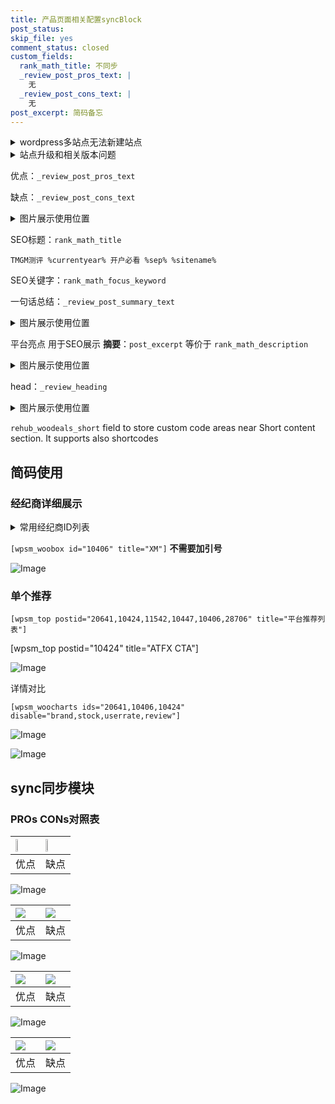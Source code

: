 ```yaml
---
title: 产品页面相关配置syncBlock
post_status: 
skip_file: yes
comment_status: closed
custom_fields:
  rank_math_title: 不同步
  _review_post_pros_text: |
    无
  _review_post_cons_text: |
    无
post_excerpt: 简码备忘
---
```

<details><summary>wordpress多站点无法新建站点</summary>

<li>和报错需要清理cookies一样的原因</li>
<li>wp-config.php里面<code>define( 'SUBDOMAIN_INSTALL', false );//子域名安装</code></li>
<li>新建子站点是用<code>define( 'SUBDOMAIN_INSTALL', true);//子域名安装</code> 完成以后，改成<code>false</code></li>
</details>

<details><summary>站点升级和相关版本问题</summary>

<p>wordpress：5.9.9
woocommerce：7.5.1
出现问题的地方：主题选项里面>><strong>Product layout >>compact style</strong></p>
<p>如何出现没有用过的字段 导致无法保存。先导出配置 然后进行修改，后面再次恢复即可。</p>
<p>出现部分字段无法显示时，需要返回默认布局后，对产品进行保存就好了。</p>
<p></p>
</details>

优点：`_review_post_pros_text`

缺点：`_review_post_cons_text`

<details><summary>图片展示使用位置</summary>

<img src="https://prod-files-secure.s3.us-west-2.amazonaws.com/39ed1227-6d7d-4570-be36-9ccd4a2c4241/f51d3d83-55d4-4bdf-9604-f37ec77ab556/Untitled.png?X-Amz-Algorithm=AWS4-HMAC-SHA256&X-Amz-Content-Sha256=UNSIGNED-PAYLOAD&X-Amz-Credential=ASIAZI2LB4664DL4J7AL%2F20251013%2Fus-west-2%2Fs3%2Faws4_request&X-Amz-Date=20251013T045515Z&X-Amz-Expires=3600&X-Amz-Security-Token=IQoJb3JpZ2luX2VjEJP%2F%2F%2F%2F%2F%2F%2F%2F%2F%2FwEaCXVzLXdlc3QtMiJHMEUCIQCZfpRXjtwscVc4zWtcnxjumkXlZ5ZrCeHMbNOzi68fXgIgKvIktyGkVnAxnS%2FMI6CwF1FFVQWjE4b4dZyA9hSRsjYq%2FwMIPBAAGgw2Mzc0MjMxODM4MDUiDH5l4L5DOjg13G%2FOASrcA9PCkK9QBxUpStlRxgJGxzPKOGAm5xjjCFdL8NrsjQuh3sGc3eRQJ%2FIGWcImYJ%2BH6G%2B7LdYwrkLI%2ByeGpS9wyvplfXUdELCjIFG0PuqlqdPGxNahTp%2FhM1OuYqhCbeBXld4RKp1kZZzgIO5XHsCDpifHQwPm6EWID5zQpKFkUghDPfxoB2Sn8G%2BV2WG%2BuWUodftucZZAK5BEalaTCCRYcYecIQgDSbtBYIydyOekeH3%2BQqpUvrMoGGU%2F8gAopzAcSE1qMhLwUQn%2BB3ZasCDqnxe8JaJ151GssXQ6Ztmcbej6TaS7bgslAkn6ka2wrQtazsGjlvypjF0kmQfGtjE%2F68W1jjVrVfXPI%2BkRKUrBseWcY5Xj0qlq%2FHWr2iPAH4j9Q%2FODzZprjxWQIafWVBXFm%2F899zSmA2J1AuZZKjdZBimfbJ5sqYYoDPgzhcI5%2BPEd5fBcwgNYzHvCNOvfmTj47w10fV2tyFu0bHzxlb6ob5bz5BXVzn5GATGM5LupN0Q7FIotza5kDFCds7c3fHGGJ%2FJjfQbLAwoV1iBGH1Vu3m9wjs0cnm7dw31%2FT5hIgvafnKGM48brXa0dWbkd4tKx1mk8lUeZhqJ5V1KhUT%2Bib9aPFG4ympVygtSZDVteMJrVsccGOqUBS7ZRqt%2FLhOYL5YA9CI0k13mYb%2F2AV0otlAS9HNJvDKzmoxTTCSBa4bHwEkT7p34kwHCYg2na2ZkKM75FgHQnD45NjLxvtnM9e4F6fGvQN8sQR1iOklKM8Vh0uEbuC1moRbCczAqWYbpKT1XiRGr3t4D1K%2B3e1%2FM%2Bjlm5H1tDlFPtRJOAvlxk1%2F0qpaC%2BC6fkU9oZqVcYQNBLoj81PAWtygGWnqwt&X-Amz-Signature=82a1e74b2b0f4bcc52e3d9c6523154f9a321731024269fe3a210614b72e69a69&X-Amz-SignedHeaders=host&x-amz-checksum-mode=ENABLED&x-id=GetObject" alt="Image">
</details>

SEO标题：`rank_math_title`

`TMGM测评 %currentyear% 开户必看 %sep% %sitename%`

SEO关键字：`rank_math_focus_keyword`

一句话总结：`_review_post_summary_text`

<details><summary>图片展示使用位置</summary>

<img src="https://prod-files-secure.s3.us-west-2.amazonaws.com/39ed1227-6d7d-4570-be36-9ccd4a2c4241/4b96a922-296c-4f4e-8630-d1c870cbce01/Untitled.png?X-Amz-Algorithm=AWS4-HMAC-SHA256&X-Amz-Content-Sha256=UNSIGNED-PAYLOAD&X-Amz-Credential=ASIAZI2LB46676GFHIAX%2F20251013%2Fus-west-2%2Fs3%2Faws4_request&X-Amz-Date=20251013T045516Z&X-Amz-Expires=3600&X-Amz-Security-Token=IQoJb3JpZ2luX2VjEJP%2F%2F%2F%2F%2F%2F%2F%2F%2F%2FwEaCXVzLXdlc3QtMiJGMEQCIDoyeIMjRmsqm9isIeSsOqTBsF6%2B4QvbvJK1YPf7%2FyjFAiBgqmLqoJOf3mLDEwYuKEohvXXZcLrY%2BgqUhFwswM%2BLrSr%2FAwg8EAAaDDYzNzQyMzE4MzgwNSIM%2B2%2BlD7%2FSaqbn%2FJ7xKtwDYvGTNtFYo4r%2B3jgvtpfyajOzQfjQKYYNL5OsuYs2%2Btd8ImhWCjeRjyMHPwUcY9fpvQHV8N7cZHd0%2BJePd4RxKmCWYNSxOEY08S8q6F%2Bd5pf%2Fb2Wr%2FR7mVYYVXHR1wJp9fz7bywxWMB7t2YRur6W%2BNGBageDsgBQoqEGDcBxWbKVovsABfZSzBl1WJwQtNwhUwpf9RRJfsXponfPt5j%2FKlwzXmmIBDOItz5sCpzW%2FHN00HcDWhv2VOiFtEX73%2BAOxG1XDcctqdtjLXiVqG6V4yocoEcTPfggHRQnD84YMBWQaLtthiA5IlQMcDsNn9xhPU%2BgH4mKcxOsnipW0exdmMVWn3mOjTWtud2q%2BFwpvWLImIc6AZKR0cZU9dZ4faXX22cvy7gSfbIZsOul8fawgBsjYYGM4C35d9%2FnjTWg%2BBZ3856XKusF75hXIZZa0MVO3rtTAZ3QaAFMJk5Rc5WCa2vDeLkifrCgPLsAvtPrAuICyO0LXBQtTIq%2BMVLkaHFpsuAIHcKT12OSZP%2BtSI7xfiYb9cPO6gaB6xgGo%2FZ27%2FwSPeT%2BZ791feuS1KsP7uXgdrZX4quFtDlZMK7i7ArsJ8JmBRdqmrsQIKsJCeAWVSbaoxp8ud3X2Ft42ujkws9OxxwY6pgE899405NeRCMcj5WqIscumWrM0brGndG0uPQsb%2Bcu7L3O90YBmuFdeGESFlfQXLtyN%2B9BTGGA%2Bfelq%2Fn6DuCXVjwKO5OvMdDsN3T593Ip0W1TdRHpnfVfa9pz79CAUZbsnN%2F1SGAkP8qdSFQFnayNGGuOzILB7VbW%2BtYj9hJTRrtrHEXUYcSYojm8oZzEGtjCIVltIvl93gfY%2Bbgtznh8xn%2FLGXk5z&X-Amz-Signature=463ec92a0c06c6098d96ce94e6a1be9966de3722ecc25acc5feebb0fa60b5602&X-Amz-SignedHeaders=host&x-amz-checksum-mode=ENABLED&x-id=GetObject" alt="Image">
</details>

平台亮点 用于SEO展示 **摘要**：`post_excerpt`  等价于 `rank_math_description`

<details><summary>图片展示使用位置</summary>

<img src="https://prod-files-secure.s3.us-west-2.amazonaws.com/39ed1227-6d7d-4570-be36-9ccd4a2c4241/1ee11f63-b60a-4dfe-a7a7-d58ff23b5d88/Untitled.png?X-Amz-Algorithm=AWS4-HMAC-SHA256&X-Amz-Content-Sha256=UNSIGNED-PAYLOAD&X-Amz-Credential=ASIAZI2LB466XRB45KKD%2F20251013%2Fus-west-2%2Fs3%2Faws4_request&X-Amz-Date=20251013T045516Z&X-Amz-Expires=3600&X-Amz-Security-Token=IQoJb3JpZ2luX2VjEJP%2F%2F%2F%2F%2F%2F%2F%2F%2F%2FwEaCXVzLXdlc3QtMiJGMEQCIF9QUio%2F9fX6w%2B6WwV2%2FBvJgnkRhEy7MMWEO3p6iehknAiBcDywtOxHiNm9WC%2BPtIJLz7GV4N8l%2FZQR53FwC4pacnir%2FAwg8EAAaDDYzNzQyMzE4MzgwNSIMmP3eQz%2BsdESFMkS4KtwDl4l%2Fn6w%2BeBqQl6zBYpcva5xHO%2B%2BjtaqMOMn1v0FMz884s5TQE1tQNcJG%2FyvWTMeaFGsxB2Z4NVaSI4Ypd0F82ORe%2BRmBktB9OVaHktyHzHhN5i7dQ1UzdAqGuFHQ%2B2%2BWxR0ow%2FVy2xsNSqGU3eRIjlBcgYXapY75CVmmsBHb%2FdCopGLTP8fwgKQ%2FgCmIBdE0xtF1CNmoWXE7%2BlRD4pAoWEGsPH9XyOrX7KrOTzKzxLab9EcpThoT92HGStr7gIUfYRKgypOD%2Fis6ttq%2FCDXbEmpM%2Bic8OYLxGLAenuCceK5nzzqXKXkOiESjxOvg9wMhsfLi0W%2F%2BYeJYg8lKEZGhHMvgxq9d5r3uABtugmWEZqqyGqUCdeWeS6R2qHeur3gFcrg4PIZlufregjuy17WwgDftDhVnFX0SfqxRKuQAF4Nant1xA2UcgcflcIo8XqPxni21POpxylCFi0DaHVH2UOUmcvmjaWA50OoVVB%2F2i6BDWAKkKGYAjflBjOQoCpGqpeDUHirgCdFXdc%2B6tVfXCCZzpRg5jKYiFCCP08TIhSu2eNzWKHheKk9qjRq66nZDj8a9ViaOG2jENzM1iBTrw0sbnKBwg3aUh7hTruUmkS7fQjvvY5RvbUKp7dcwj9WxxwY6pgHkzSoscA%2FIe5ym%2Bb4T4%2B8crgjvPkd2Rwrxc4U3xFBukNvsK%2B%2FuYTn4DLobK9NgEVq%2BcDwzXj1TdALJ3T4f55onhK2s4kH2CudV4qVFOH%2Fdy%2BrruC0Cm7%2F9iCpu0cVlmigGF5b7oYMKn%2F4tRnUBp0b2L2exVB%2BN6OqTygXnXiZSn0lIXAJYdx4yww%2FLpZkTi1gPeIKnQRcw8bz1tkjpME5HRsKz4RUo&X-Amz-Signature=a35aa9ebb6ac2f0515381009096ccdfcff78b8a08e1a22ae8dab8b7417728dd2&X-Amz-SignedHeaders=host&x-amz-checksum-mode=ENABLED&x-id=GetObject" alt="Image">
<img src="https://prod-files-secure.s3.us-west-2.amazonaws.com/39ed1227-6d7d-4570-be36-9ccd4a2c4241/ad4118b5-78d8-4fbe-801e-3b29b5d99c01/Untitled.png?X-Amz-Algorithm=AWS4-HMAC-SHA256&X-Amz-Content-Sha256=UNSIGNED-PAYLOAD&X-Amz-Credential=ASIAZI2LB466XRB45KKD%2F20251013%2Fus-west-2%2Fs3%2Faws4_request&X-Amz-Date=20251013T045516Z&X-Amz-Expires=3600&X-Amz-Security-Token=IQoJb3JpZ2luX2VjEJP%2F%2F%2F%2F%2F%2F%2F%2F%2F%2FwEaCXVzLXdlc3QtMiJGMEQCIF9QUio%2F9fX6w%2B6WwV2%2FBvJgnkRhEy7MMWEO3p6iehknAiBcDywtOxHiNm9WC%2BPtIJLz7GV4N8l%2FZQR53FwC4pacnir%2FAwg8EAAaDDYzNzQyMzE4MzgwNSIMmP3eQz%2BsdESFMkS4KtwDl4l%2Fn6w%2BeBqQl6zBYpcva5xHO%2B%2BjtaqMOMn1v0FMz884s5TQE1tQNcJG%2FyvWTMeaFGsxB2Z4NVaSI4Ypd0F82ORe%2BRmBktB9OVaHktyHzHhN5i7dQ1UzdAqGuFHQ%2B2%2BWxR0ow%2FVy2xsNSqGU3eRIjlBcgYXapY75CVmmsBHb%2FdCopGLTP8fwgKQ%2FgCmIBdE0xtF1CNmoWXE7%2BlRD4pAoWEGsPH9XyOrX7KrOTzKzxLab9EcpThoT92HGStr7gIUfYRKgypOD%2Fis6ttq%2FCDXbEmpM%2Bic8OYLxGLAenuCceK5nzzqXKXkOiESjxOvg9wMhsfLi0W%2F%2BYeJYg8lKEZGhHMvgxq9d5r3uABtugmWEZqqyGqUCdeWeS6R2qHeur3gFcrg4PIZlufregjuy17WwgDftDhVnFX0SfqxRKuQAF4Nant1xA2UcgcflcIo8XqPxni21POpxylCFi0DaHVH2UOUmcvmjaWA50OoVVB%2F2i6BDWAKkKGYAjflBjOQoCpGqpeDUHirgCdFXdc%2B6tVfXCCZzpRg5jKYiFCCP08TIhSu2eNzWKHheKk9qjRq66nZDj8a9ViaOG2jENzM1iBTrw0sbnKBwg3aUh7hTruUmkS7fQjvvY5RvbUKp7dcwj9WxxwY6pgHkzSoscA%2FIe5ym%2Bb4T4%2B8crgjvPkd2Rwrxc4U3xFBukNvsK%2B%2FuYTn4DLobK9NgEVq%2BcDwzXj1TdALJ3T4f55onhK2s4kH2CudV4qVFOH%2Fdy%2BrruC0Cm7%2F9iCpu0cVlmigGF5b7oYMKn%2F4tRnUBp0b2L2exVB%2BN6OqTygXnXiZSn0lIXAJYdx4yww%2FLpZkTi1gPeIKnQRcw8bz1tkjpME5HRsKz4RUo&X-Amz-Signature=200297a7f0f1635033129e5ab8872d8a47e4186d69389f17999ba8bcf610c76f&X-Amz-SignedHeaders=host&x-amz-checksum-mode=ENABLED&x-id=GetObject" alt="Image">
<img src="https://prod-files-secure.s3.us-west-2.amazonaws.com/39ed1227-6d7d-4570-be36-9ccd4a2c4241/a38cf7c9-a79c-4b64-9e94-13589fe0758b/Untitled.png?X-Amz-Algorithm=AWS4-HMAC-SHA256&X-Amz-Content-Sha256=UNSIGNED-PAYLOAD&X-Amz-Credential=ASIAZI2LB466XRB45KKD%2F20251013%2Fus-west-2%2Fs3%2Faws4_request&X-Amz-Date=20251013T045516Z&X-Amz-Expires=3600&X-Amz-Security-Token=IQoJb3JpZ2luX2VjEJP%2F%2F%2F%2F%2F%2F%2F%2F%2F%2FwEaCXVzLXdlc3QtMiJGMEQCIF9QUio%2F9fX6w%2B6WwV2%2FBvJgnkRhEy7MMWEO3p6iehknAiBcDywtOxHiNm9WC%2BPtIJLz7GV4N8l%2FZQR53FwC4pacnir%2FAwg8EAAaDDYzNzQyMzE4MzgwNSIMmP3eQz%2BsdESFMkS4KtwDl4l%2Fn6w%2BeBqQl6zBYpcva5xHO%2B%2BjtaqMOMn1v0FMz884s5TQE1tQNcJG%2FyvWTMeaFGsxB2Z4NVaSI4Ypd0F82ORe%2BRmBktB9OVaHktyHzHhN5i7dQ1UzdAqGuFHQ%2B2%2BWxR0ow%2FVy2xsNSqGU3eRIjlBcgYXapY75CVmmsBHb%2FdCopGLTP8fwgKQ%2FgCmIBdE0xtF1CNmoWXE7%2BlRD4pAoWEGsPH9XyOrX7KrOTzKzxLab9EcpThoT92HGStr7gIUfYRKgypOD%2Fis6ttq%2FCDXbEmpM%2Bic8OYLxGLAenuCceK5nzzqXKXkOiESjxOvg9wMhsfLi0W%2F%2BYeJYg8lKEZGhHMvgxq9d5r3uABtugmWEZqqyGqUCdeWeS6R2qHeur3gFcrg4PIZlufregjuy17WwgDftDhVnFX0SfqxRKuQAF4Nant1xA2UcgcflcIo8XqPxni21POpxylCFi0DaHVH2UOUmcvmjaWA50OoVVB%2F2i6BDWAKkKGYAjflBjOQoCpGqpeDUHirgCdFXdc%2B6tVfXCCZzpRg5jKYiFCCP08TIhSu2eNzWKHheKk9qjRq66nZDj8a9ViaOG2jENzM1iBTrw0sbnKBwg3aUh7hTruUmkS7fQjvvY5RvbUKp7dcwj9WxxwY6pgHkzSoscA%2FIe5ym%2Bb4T4%2B8crgjvPkd2Rwrxc4U3xFBukNvsK%2B%2FuYTn4DLobK9NgEVq%2BcDwzXj1TdALJ3T4f55onhK2s4kH2CudV4qVFOH%2Fdy%2BrruC0Cm7%2F9iCpu0cVlmigGF5b7oYMKn%2F4tRnUBp0b2L2exVB%2BN6OqTygXnXiZSn0lIXAJYdx4yww%2FLpZkTi1gPeIKnQRcw8bz1tkjpME5HRsKz4RUo&X-Amz-Signature=a776ad511888fe2a9218ffcedc8fae356df2267cac5a04342e752c8fff25692d&X-Amz-SignedHeaders=host&x-amz-checksum-mode=ENABLED&x-id=GetObject" alt="Image">
<img src="https://prod-files-secure.s3.us-west-2.amazonaws.com/39ed1227-6d7d-4570-be36-9ccd4a2c4241/7da6fc1e-d2ac-42ae-8c75-cb5749aa18f6/Untitled.png?X-Amz-Algorithm=AWS4-HMAC-SHA256&X-Amz-Content-Sha256=UNSIGNED-PAYLOAD&X-Amz-Credential=ASIAZI2LB466XRB45KKD%2F20251013%2Fus-west-2%2Fs3%2Faws4_request&X-Amz-Date=20251013T045516Z&X-Amz-Expires=3600&X-Amz-Security-Token=IQoJb3JpZ2luX2VjEJP%2F%2F%2F%2F%2F%2F%2F%2F%2F%2FwEaCXVzLXdlc3QtMiJGMEQCIF9QUio%2F9fX6w%2B6WwV2%2FBvJgnkRhEy7MMWEO3p6iehknAiBcDywtOxHiNm9WC%2BPtIJLz7GV4N8l%2FZQR53FwC4pacnir%2FAwg8EAAaDDYzNzQyMzE4MzgwNSIMmP3eQz%2BsdESFMkS4KtwDl4l%2Fn6w%2BeBqQl6zBYpcva5xHO%2B%2BjtaqMOMn1v0FMz884s5TQE1tQNcJG%2FyvWTMeaFGsxB2Z4NVaSI4Ypd0F82ORe%2BRmBktB9OVaHktyHzHhN5i7dQ1UzdAqGuFHQ%2B2%2BWxR0ow%2FVy2xsNSqGU3eRIjlBcgYXapY75CVmmsBHb%2FdCopGLTP8fwgKQ%2FgCmIBdE0xtF1CNmoWXE7%2BlRD4pAoWEGsPH9XyOrX7KrOTzKzxLab9EcpThoT92HGStr7gIUfYRKgypOD%2Fis6ttq%2FCDXbEmpM%2Bic8OYLxGLAenuCceK5nzzqXKXkOiESjxOvg9wMhsfLi0W%2F%2BYeJYg8lKEZGhHMvgxq9d5r3uABtugmWEZqqyGqUCdeWeS6R2qHeur3gFcrg4PIZlufregjuy17WwgDftDhVnFX0SfqxRKuQAF4Nant1xA2UcgcflcIo8XqPxni21POpxylCFi0DaHVH2UOUmcvmjaWA50OoVVB%2F2i6BDWAKkKGYAjflBjOQoCpGqpeDUHirgCdFXdc%2B6tVfXCCZzpRg5jKYiFCCP08TIhSu2eNzWKHheKk9qjRq66nZDj8a9ViaOG2jENzM1iBTrw0sbnKBwg3aUh7hTruUmkS7fQjvvY5RvbUKp7dcwj9WxxwY6pgHkzSoscA%2FIe5ym%2Bb4T4%2B8crgjvPkd2Rwrxc4U3xFBukNvsK%2B%2FuYTn4DLobK9NgEVq%2BcDwzXj1TdALJ3T4f55onhK2s4kH2CudV4qVFOH%2Fdy%2BrruC0Cm7%2F9iCpu0cVlmigGF5b7oYMKn%2F4tRnUBp0b2L2exVB%2BN6OqTygXnXiZSn0lIXAJYdx4yww%2FLpZkTi1gPeIKnQRcw8bz1tkjpME5HRsKz4RUo&X-Amz-Signature=1e5daf00383abe7afcfdc77e74a1bc42a4a028f27ee9c7f6c476e816bbe3f848&X-Amz-SignedHeaders=host&x-amz-checksum-mode=ENABLED&x-id=GetObject" alt="Image">
<img src="https://prod-files-secure.s3.us-west-2.amazonaws.com/39ed1227-6d7d-4570-be36-9ccd4a2c4241/7e97f40a-eaee-47f5-b2f9-475f96808fa7/Untitled.png?X-Amz-Algorithm=AWS4-HMAC-SHA256&X-Amz-Content-Sha256=UNSIGNED-PAYLOAD&X-Amz-Credential=ASIAZI2LB466XRB45KKD%2F20251013%2Fus-west-2%2Fs3%2Faws4_request&X-Amz-Date=20251013T045516Z&X-Amz-Expires=3600&X-Amz-Security-Token=IQoJb3JpZ2luX2VjEJP%2F%2F%2F%2F%2F%2F%2F%2F%2F%2FwEaCXVzLXdlc3QtMiJGMEQCIF9QUio%2F9fX6w%2B6WwV2%2FBvJgnkRhEy7MMWEO3p6iehknAiBcDywtOxHiNm9WC%2BPtIJLz7GV4N8l%2FZQR53FwC4pacnir%2FAwg8EAAaDDYzNzQyMzE4MzgwNSIMmP3eQz%2BsdESFMkS4KtwDl4l%2Fn6w%2BeBqQl6zBYpcva5xHO%2B%2BjtaqMOMn1v0FMz884s5TQE1tQNcJG%2FyvWTMeaFGsxB2Z4NVaSI4Ypd0F82ORe%2BRmBktB9OVaHktyHzHhN5i7dQ1UzdAqGuFHQ%2B2%2BWxR0ow%2FVy2xsNSqGU3eRIjlBcgYXapY75CVmmsBHb%2FdCopGLTP8fwgKQ%2FgCmIBdE0xtF1CNmoWXE7%2BlRD4pAoWEGsPH9XyOrX7KrOTzKzxLab9EcpThoT92HGStr7gIUfYRKgypOD%2Fis6ttq%2FCDXbEmpM%2Bic8OYLxGLAenuCceK5nzzqXKXkOiESjxOvg9wMhsfLi0W%2F%2BYeJYg8lKEZGhHMvgxq9d5r3uABtugmWEZqqyGqUCdeWeS6R2qHeur3gFcrg4PIZlufregjuy17WwgDftDhVnFX0SfqxRKuQAF4Nant1xA2UcgcflcIo8XqPxni21POpxylCFi0DaHVH2UOUmcvmjaWA50OoVVB%2F2i6BDWAKkKGYAjflBjOQoCpGqpeDUHirgCdFXdc%2B6tVfXCCZzpRg5jKYiFCCP08TIhSu2eNzWKHheKk9qjRq66nZDj8a9ViaOG2jENzM1iBTrw0sbnKBwg3aUh7hTruUmkS7fQjvvY5RvbUKp7dcwj9WxxwY6pgHkzSoscA%2FIe5ym%2Bb4T4%2B8crgjvPkd2Rwrxc4U3xFBukNvsK%2B%2FuYTn4DLobK9NgEVq%2BcDwzXj1TdALJ3T4f55onhK2s4kH2CudV4qVFOH%2Fdy%2BrruC0Cm7%2F9iCpu0cVlmigGF5b7oYMKn%2F4tRnUBp0b2L2exVB%2BN6OqTygXnXiZSn0lIXAJYdx4yww%2FLpZkTi1gPeIKnQRcw8bz1tkjpME5HRsKz4RUo&X-Amz-Signature=c740a163297f079cdf82db852a07c8262a5b8bc49eba85b52fa074329467d540&X-Amz-SignedHeaders=host&x-amz-checksum-mode=ENABLED&x-id=GetObject" alt="Image">
</details>

head：`_review_heading`

<details><summary>图片展示使用位置</summary>

<img src="https://prod-files-secure.s3.us-west-2.amazonaws.com/39ed1227-6d7d-4570-be36-9ccd4a2c4241/3a4650ad-9887-415c-889a-edd51fa54f27/Untitled.png?X-Amz-Algorithm=AWS4-HMAC-SHA256&X-Amz-Content-Sha256=UNSIGNED-PAYLOAD&X-Amz-Credential=ASIAZI2LB466QCLV52W2%2F20251013%2Fus-west-2%2Fs3%2Faws4_request&X-Amz-Date=20251013T045516Z&X-Amz-Expires=3600&X-Amz-Security-Token=IQoJb3JpZ2luX2VjEJP%2F%2F%2F%2F%2F%2F%2F%2F%2F%2FwEaCXVzLXdlc3QtMiJHMEUCIGoD0DYZOy%2BfgmIDJhohN4piEqce2Y1HL9l4qDfPW%2BcyAiEAiqQBxZ1IOptJE3M4u5TTbS2PgldRzA2DGuNtjPNxeFsq%2FwMIPBAAGgw2Mzc0MjMxODM4MDUiDBShcxlqFn4pmHe0aCrcA7Yc5a4vbcBcfNNhfth8vxqMgHkG%2BN7Lp18rDUMFiFS604vjt%2F322UalfZ6NrwpjvEvDIVZMOHSTbXT1iGxOIZ1%2Bn8JzdYmhDDEP9P3jI6%2BMtXAdlYJPsmbeDSbeavH6K8gDZiGRAQRDwVJmgHxb6rGhxvSdv%2BnFW5bKpUTbofGsdW6AGcI%2F%2F%2BuKnxMYxy8AsvIrWjqAskws11bFOxZ37I0jMslwHOWVBv5g8MS26Bg7C6knbFxZio68IoU2Z4qM1lqDj9C6Md4PZYSwojwlfLObHJmi6CX8snNf1FL24lewsSK4eWAIUeHCtHx6%2FWtsuQJ2W1P4DX27GjkWdS0LeBVdWh3%2FRRpGPmsyz5ATMebZ3CQuYqiTT9Qv3iiwIGocs82hOV58imN5BwIHbUqFnqquZc40qeZJKQrNFMTbVu8z4CGVgNBCJY%2BKhj9aMUEZzuU%2BYM%2BS%2BERQgXQ%2F91W%2BXHaAxM5kA6HztUNXHbXZ8fT%2BoJpbry49SDyWvASzGXqHJb%2FGistcts%2FC7VFmqyZ4PFPcL0PkxVLDuIoeGxm1siee9y4YC4cFGAC4zrm8WIzfWWVJYqp28N5akoPLAOyNq6LOql9bOETkT2SZxbmqxloaYvna3HNenVqCnClAMJ3VsccGOqUBsWHO5IoRtAhgN6%2BHUtn%2FMpcZrudZgg73mXyHLIsQ93atLr6eatRpekq9imGFbOi%2Ffn6JfXr8jb8iOTXZyvBVKLDE6mFuP2jaS1ant22mb%2F0%2Bcta8XKF00gZ8vHwTQcMMTHMU9M0TQ9ql4MQ4LyORZgAutMLss1XXDleqChDSfs4eUh3bF%2FGBtaXuroBNSwMgT2mPdECtuaGO66DZv%2B2CrKbnv21L&X-Amz-Signature=cb86ad38f98fd92db1dea62da8b9f971d2faf0ca3402405ac9d16fa184e9de3f&X-Amz-SignedHeaders=host&x-amz-checksum-mode=ENABLED&x-id=GetObject" alt="Image">
</details>

`rehub_woodeals_short`	field to store custom code areas near Short content section. It supports also shortcodes



## 简码使用

### 经纪商详细展示

<details><summary>常用经纪商ID列表</summary>

<pre><code class="php">嘉盛 ===> 20641  [wpsm_woobox id="20641" title="嘉盛"]
易信easymarkets ===> 11542  [wpsm_woobox id="11542" title="易信easymarkets"]
ATFX外汇 ===> 10424  [wpsm_woobox id="10424" title="ATFX"]
XM ===> 10406  [wpsm_woobox id="10406" title="XM"]
TMGM ===> 29622  [wpsm_woobox id="29622" title="TMGM"]
HYCM ===> 10447  [wpsm_woobox id="10447" title="HYCM"]
fpmarkets澳福外汇 ===> 20639  [wpsm_woobox id="20639" title="fpmarkets澳福外汇"]</code></pre>
</details>

`[wpsm_woobox id="10406" title="XM"]` **不需要加引号**

![Image](https://prod-files-secure.s3.us-west-2.amazonaws.com/39ed1227-6d7d-4570-be36-9ccd4a2c4241/4f898f9d-0fa7-4e43-acd3-ac6bc7be575a/Untitled.png?X-Amz-Algorithm=AWS4-HMAC-SHA256&X-Amz-Content-Sha256=UNSIGNED-PAYLOAD&X-Amz-Credential=ASIAZI2LB466VA6SWH7G%2F20251013%2Fus-west-2%2Fs3%2Faws4_request&X-Amz-Date=20251013T045514Z&X-Amz-Expires=3600&X-Amz-Security-Token=IQoJb3JpZ2luX2VjEJP%2F%2F%2F%2F%2F%2F%2F%2F%2F%2FwEaCXVzLXdlc3QtMiJIMEYCIQDipMH4TofrwkawPrPJ6bWtVSu3TD6PBX4WbBZ8B40lSQIhAOLC1YhcGV7NxTH7gVyHPBJ5mRBEk7iymi1MgSKtmz4nKv8DCDwQABoMNjM3NDIzMTgzODA1IgzyarYD%2FWo5quLBXWoq3AO9lrLYi09Z9d89mDAewtM2cvZxqmn3FvFJXQI72REbxo7%2Fa%2BBRrD%2Fq4jEbwyvoXANPLm87Q9%2FpUImdGYdFLDh%2FnJG0rPYIBlColDnckm6GSE9nLdfBdRFH1tzsm4ZW%2FU0jaKyX2Gd%2Bom3KX6MvZzsTKwqJYfTuJBjEmsHIBd7BvL8kOzG7aTiuQtM1bLffEfZvq5nKVlSKo9vEAL7hHz4NPCpaF0zXzJu1CFX7I0rFTFwOIS5mbdLsi%2Bdjv93l5PmuN9eCBTtyXaMQCP4%2FNxuQUmciJPn4Bw1qRjIabBhgcCKrGG%2FLkpIqqHMp3b9QKUgT9RBbc%2BU629K%2FD5tsW7GGtFP7TAwbRvwJ%2B3kAw9fVdpxbsec7WJlQ5AK2NuFbMLgtPPtv4wql8cGvNPLJtWnQXmcIJ8NP437ljYaP5A4N3Zztvj3n4SX81JawHQHJCa4V%2F%2Bz0lz%2BSlFSIGoSzkVdzz6HHUNJNIbVnmj3IFH5r5HZoAY4A7CjP3V4Mb2bjteDN%2B3%2Bh4Zn2dF2ziQUvSM1zVVeb%2F0FGNI0R768PhgJsdeb4U3CfNILi8JUH%2BerQ2LSARNOJdZ16kh14XgeBQzfPuTZsNAV4ihhlBRJd5QcFIjY0CBJB36ylbv8QkDCp1LHHBjqkAVBNmdmrQuuKp9f7luKHkyxXKaQP9gDBiq4XPr73sUSvWQfwciXwSkAtLm%2FULfwLLygEuAx50h90bmi%2Bn10BB25ClV86J8qb%2B9fQWSx6wK3iK6HbeiauY%2F%2BKgdoIkk3gDYTyfKaUxlcGrZDn4%2FOPpeQQY4dBXJtyU444d8KJTXM7xAv9%2FNDQ8%2FBtAi9L43I88VBLMtCMaCT3Jz7hUcGP6F4A5uaE&X-Amz-Signature=7a89cbbe06ce2ec38ee766b9baa78bdf5971974605ab0fd229a12ac4f54eabc9&X-Amz-SignedHeaders=host&x-amz-checksum-mode=ENABLED&x-id=GetObject)

### 单个推荐
`[wpsm_top postid="20641,10424,11542,10447,10406,28706" title="平台推荐列表"]`

[wpsm_top postid="10424" title="ATFX CTA"]

![Image](https://prod-files-secure.s3.us-west-2.amazonaws.com/39ed1227-6d7d-4570-be36-9ccd4a2c4241/5ac620dc-51a8-48b6-b55d-91f47299193c/Untitled.png?X-Amz-Algorithm=AWS4-HMAC-SHA256&X-Amz-Content-Sha256=UNSIGNED-PAYLOAD&X-Amz-Credential=ASIAZI2LB466VA6SWH7G%2F20251013%2Fus-west-2%2Fs3%2Faws4_request&X-Amz-Date=20251013T045514Z&X-Amz-Expires=3600&X-Amz-Security-Token=IQoJb3JpZ2luX2VjEJP%2F%2F%2F%2F%2F%2F%2F%2F%2F%2FwEaCXVzLXdlc3QtMiJIMEYCIQDipMH4TofrwkawPrPJ6bWtVSu3TD6PBX4WbBZ8B40lSQIhAOLC1YhcGV7NxTH7gVyHPBJ5mRBEk7iymi1MgSKtmz4nKv8DCDwQABoMNjM3NDIzMTgzODA1IgzyarYD%2FWo5quLBXWoq3AO9lrLYi09Z9d89mDAewtM2cvZxqmn3FvFJXQI72REbxo7%2Fa%2BBRrD%2Fq4jEbwyvoXANPLm87Q9%2FpUImdGYdFLDh%2FnJG0rPYIBlColDnckm6GSE9nLdfBdRFH1tzsm4ZW%2FU0jaKyX2Gd%2Bom3KX6MvZzsTKwqJYfTuJBjEmsHIBd7BvL8kOzG7aTiuQtM1bLffEfZvq5nKVlSKo9vEAL7hHz4NPCpaF0zXzJu1CFX7I0rFTFwOIS5mbdLsi%2Bdjv93l5PmuN9eCBTtyXaMQCP4%2FNxuQUmciJPn4Bw1qRjIabBhgcCKrGG%2FLkpIqqHMp3b9QKUgT9RBbc%2BU629K%2FD5tsW7GGtFP7TAwbRvwJ%2B3kAw9fVdpxbsec7WJlQ5AK2NuFbMLgtPPtv4wql8cGvNPLJtWnQXmcIJ8NP437ljYaP5A4N3Zztvj3n4SX81JawHQHJCa4V%2F%2Bz0lz%2BSlFSIGoSzkVdzz6HHUNJNIbVnmj3IFH5r5HZoAY4A7CjP3V4Mb2bjteDN%2B3%2Bh4Zn2dF2ziQUvSM1zVVeb%2F0FGNI0R768PhgJsdeb4U3CfNILi8JUH%2BerQ2LSARNOJdZ16kh14XgeBQzfPuTZsNAV4ihhlBRJd5QcFIjY0CBJB36ylbv8QkDCp1LHHBjqkAVBNmdmrQuuKp9f7luKHkyxXKaQP9gDBiq4XPr73sUSvWQfwciXwSkAtLm%2FULfwLLygEuAx50h90bmi%2Bn10BB25ClV86J8qb%2B9fQWSx6wK3iK6HbeiauY%2F%2BKgdoIkk3gDYTyfKaUxlcGrZDn4%2FOPpeQQY4dBXJtyU444d8KJTXM7xAv9%2FNDQ8%2FBtAi9L43I88VBLMtCMaCT3Jz7hUcGP6F4A5uaE&X-Amz-Signature=7fdc151122656f0a6cde96056e514585834fd6fdfb3d93b3af110108759e7db9&X-Amz-SignedHeaders=host&x-amz-checksum-mode=ENABLED&x-id=GetObject)

详情对比

`[wpsm_woocharts ids="20641,10406,10424" disable="brand,stock,userrate,review"]`

![Image](https://prod-files-secure.s3.us-west-2.amazonaws.com/39ed1227-6d7d-4570-be36-9ccd4a2c4241/bf3ba45f-b9f3-4295-8aef-b4a495fd25f4/Untitled.png?X-Amz-Algorithm=AWS4-HMAC-SHA256&X-Amz-Content-Sha256=UNSIGNED-PAYLOAD&X-Amz-Credential=ASIAZI2LB466VA6SWH7G%2F20251013%2Fus-west-2%2Fs3%2Faws4_request&X-Amz-Date=20251013T045514Z&X-Amz-Expires=3600&X-Amz-Security-Token=IQoJb3JpZ2luX2VjEJP%2F%2F%2F%2F%2F%2F%2F%2F%2F%2FwEaCXVzLXdlc3QtMiJIMEYCIQDipMH4TofrwkawPrPJ6bWtVSu3TD6PBX4WbBZ8B40lSQIhAOLC1YhcGV7NxTH7gVyHPBJ5mRBEk7iymi1MgSKtmz4nKv8DCDwQABoMNjM3NDIzMTgzODA1IgzyarYD%2FWo5quLBXWoq3AO9lrLYi09Z9d89mDAewtM2cvZxqmn3FvFJXQI72REbxo7%2Fa%2BBRrD%2Fq4jEbwyvoXANPLm87Q9%2FpUImdGYdFLDh%2FnJG0rPYIBlColDnckm6GSE9nLdfBdRFH1tzsm4ZW%2FU0jaKyX2Gd%2Bom3KX6MvZzsTKwqJYfTuJBjEmsHIBd7BvL8kOzG7aTiuQtM1bLffEfZvq5nKVlSKo9vEAL7hHz4NPCpaF0zXzJu1CFX7I0rFTFwOIS5mbdLsi%2Bdjv93l5PmuN9eCBTtyXaMQCP4%2FNxuQUmciJPn4Bw1qRjIabBhgcCKrGG%2FLkpIqqHMp3b9QKUgT9RBbc%2BU629K%2FD5tsW7GGtFP7TAwbRvwJ%2B3kAw9fVdpxbsec7WJlQ5AK2NuFbMLgtPPtv4wql8cGvNPLJtWnQXmcIJ8NP437ljYaP5A4N3Zztvj3n4SX81JawHQHJCa4V%2F%2Bz0lz%2BSlFSIGoSzkVdzz6HHUNJNIbVnmj3IFH5r5HZoAY4A7CjP3V4Mb2bjteDN%2B3%2Bh4Zn2dF2ziQUvSM1zVVeb%2F0FGNI0R768PhgJsdeb4U3CfNILi8JUH%2BerQ2LSARNOJdZ16kh14XgeBQzfPuTZsNAV4ihhlBRJd5QcFIjY0CBJB36ylbv8QkDCp1LHHBjqkAVBNmdmrQuuKp9f7luKHkyxXKaQP9gDBiq4XPr73sUSvWQfwciXwSkAtLm%2FULfwLLygEuAx50h90bmi%2Bn10BB25ClV86J8qb%2B9fQWSx6wK3iK6HbeiauY%2F%2BKgdoIkk3gDYTyfKaUxlcGrZDn4%2FOPpeQQY4dBXJtyU444d8KJTXM7xAv9%2FNDQ8%2FBtAi9L43I88VBLMtCMaCT3Jz7hUcGP6F4A5uaE&X-Amz-Signature=7ca0c60c512146f8bf539170697563dd63a7dc5a4fc7994518165551aeccd788&X-Amz-SignedHeaders=host&x-amz-checksum-mode=ENABLED&x-id=GetObject)

![Image](https://prod-files-secure.s3.us-west-2.amazonaws.com/39ed1227-6d7d-4570-be36-9ccd4a2c4241/30bc56ef-f383-4b48-9768-2ebc9e436ec0/Untitled.png?X-Amz-Algorithm=AWS4-HMAC-SHA256&X-Amz-Content-Sha256=UNSIGNED-PAYLOAD&X-Amz-Credential=ASIAZI2LB466VA6SWH7G%2F20251013%2Fus-west-2%2Fs3%2Faws4_request&X-Amz-Date=20251013T045514Z&X-Amz-Expires=3600&X-Amz-Security-Token=IQoJb3JpZ2luX2VjEJP%2F%2F%2F%2F%2F%2F%2F%2F%2F%2FwEaCXVzLXdlc3QtMiJIMEYCIQDipMH4TofrwkawPrPJ6bWtVSu3TD6PBX4WbBZ8B40lSQIhAOLC1YhcGV7NxTH7gVyHPBJ5mRBEk7iymi1MgSKtmz4nKv8DCDwQABoMNjM3NDIzMTgzODA1IgzyarYD%2FWo5quLBXWoq3AO9lrLYi09Z9d89mDAewtM2cvZxqmn3FvFJXQI72REbxo7%2Fa%2BBRrD%2Fq4jEbwyvoXANPLm87Q9%2FpUImdGYdFLDh%2FnJG0rPYIBlColDnckm6GSE9nLdfBdRFH1tzsm4ZW%2FU0jaKyX2Gd%2Bom3KX6MvZzsTKwqJYfTuJBjEmsHIBd7BvL8kOzG7aTiuQtM1bLffEfZvq5nKVlSKo9vEAL7hHz4NPCpaF0zXzJu1CFX7I0rFTFwOIS5mbdLsi%2Bdjv93l5PmuN9eCBTtyXaMQCP4%2FNxuQUmciJPn4Bw1qRjIabBhgcCKrGG%2FLkpIqqHMp3b9QKUgT9RBbc%2BU629K%2FD5tsW7GGtFP7TAwbRvwJ%2B3kAw9fVdpxbsec7WJlQ5AK2NuFbMLgtPPtv4wql8cGvNPLJtWnQXmcIJ8NP437ljYaP5A4N3Zztvj3n4SX81JawHQHJCa4V%2F%2Bz0lz%2BSlFSIGoSzkVdzz6HHUNJNIbVnmj3IFH5r5HZoAY4A7CjP3V4Mb2bjteDN%2B3%2Bh4Zn2dF2ziQUvSM1zVVeb%2F0FGNI0R768PhgJsdeb4U3CfNILi8JUH%2BerQ2LSARNOJdZ16kh14XgeBQzfPuTZsNAV4ihhlBRJd5QcFIjY0CBJB36ylbv8QkDCp1LHHBjqkAVBNmdmrQuuKp9f7luKHkyxXKaQP9gDBiq4XPr73sUSvWQfwciXwSkAtLm%2FULfwLLygEuAx50h90bmi%2Bn10BB25ClV86J8qb%2B9fQWSx6wK3iK6HbeiauY%2F%2BKgdoIkk3gDYTyfKaUxlcGrZDn4%2FOPpeQQY4dBXJtyU444d8KJTXM7xAv9%2FNDQ8%2FBtAi9L43I88VBLMtCMaCT3Jz7hUcGP6F4A5uaE&X-Amz-Signature=5a0b98a3eb1ef3bb9a64df62dd7bc05143f745b8b768b6534ac8ae837329de1e&X-Amz-SignedHeaders=host&x-amz-checksum-mode=ENABLED&x-id=GetObject)

## sync同步模块

### PROs CONs对照表

| <img src="https://cdn.ifttt.fun/gh/jarlin8/OSS@main/icons/customize/pros.svg" height="auto" width="37.3%"> | <img src="https://cdn.ifttt.fun/gh/jarlin8/OSS@main/icons/customize/cons.svg" height="auto" width="28.8%"> |
| :--- | :--- |
| 优点 | 缺点 |

![Image](https://prod-files-secure.s3.us-west-2.amazonaws.com/39ed1227-6d7d-4570-be36-9ccd4a2c4241/8742b755-dfb5-4004-9a5f-d6e561664bd8/Untitled.png?X-Amz-Algorithm=AWS4-HMAC-SHA256&X-Amz-Content-Sha256=UNSIGNED-PAYLOAD&X-Amz-Credential=ASIAZI2LB466VA6SWH7G%2F20251013%2Fus-west-2%2Fs3%2Faws4_request&X-Amz-Date=20251013T045514Z&X-Amz-Expires=3600&X-Amz-Security-Token=IQoJb3JpZ2luX2VjEJP%2F%2F%2F%2F%2F%2F%2F%2F%2F%2FwEaCXVzLXdlc3QtMiJIMEYCIQDipMH4TofrwkawPrPJ6bWtVSu3TD6PBX4WbBZ8B40lSQIhAOLC1YhcGV7NxTH7gVyHPBJ5mRBEk7iymi1MgSKtmz4nKv8DCDwQABoMNjM3NDIzMTgzODA1IgzyarYD%2FWo5quLBXWoq3AO9lrLYi09Z9d89mDAewtM2cvZxqmn3FvFJXQI72REbxo7%2Fa%2BBRrD%2Fq4jEbwyvoXANPLm87Q9%2FpUImdGYdFLDh%2FnJG0rPYIBlColDnckm6GSE9nLdfBdRFH1tzsm4ZW%2FU0jaKyX2Gd%2Bom3KX6MvZzsTKwqJYfTuJBjEmsHIBd7BvL8kOzG7aTiuQtM1bLffEfZvq5nKVlSKo9vEAL7hHz4NPCpaF0zXzJu1CFX7I0rFTFwOIS5mbdLsi%2Bdjv93l5PmuN9eCBTtyXaMQCP4%2FNxuQUmciJPn4Bw1qRjIabBhgcCKrGG%2FLkpIqqHMp3b9QKUgT9RBbc%2BU629K%2FD5tsW7GGtFP7TAwbRvwJ%2B3kAw9fVdpxbsec7WJlQ5AK2NuFbMLgtPPtv4wql8cGvNPLJtWnQXmcIJ8NP437ljYaP5A4N3Zztvj3n4SX81JawHQHJCa4V%2F%2Bz0lz%2BSlFSIGoSzkVdzz6HHUNJNIbVnmj3IFH5r5HZoAY4A7CjP3V4Mb2bjteDN%2B3%2Bh4Zn2dF2ziQUvSM1zVVeb%2F0FGNI0R768PhgJsdeb4U3CfNILi8JUH%2BerQ2LSARNOJdZ16kh14XgeBQzfPuTZsNAV4ihhlBRJd5QcFIjY0CBJB36ylbv8QkDCp1LHHBjqkAVBNmdmrQuuKp9f7luKHkyxXKaQP9gDBiq4XPr73sUSvWQfwciXwSkAtLm%2FULfwLLygEuAx50h90bmi%2Bn10BB25ClV86J8qb%2B9fQWSx6wK3iK6HbeiauY%2F%2BKgdoIkk3gDYTyfKaUxlcGrZDn4%2FOPpeQQY4dBXJtyU444d8KJTXM7xAv9%2FNDQ8%2FBtAi9L43I88VBLMtCMaCT3Jz7hUcGP6F4A5uaE&X-Amz-Signature=c8ac41bb117c426b5fc161dffda37965872ff3b3432905606ae6a9f4950301e3&X-Amz-SignedHeaders=host&x-amz-checksum-mode=ENABLED&x-id=GetObject)

| <img src="https://cdn.ifttt.fun/gh/jarlin8/OSS@main/icons/customize/pros1.svg" height="auto"> | <img src="https://cdn.ifttt.fun/gh/jarlin8/OSS@main/icons/customize/cons1.svg" height="auto"> |
| :--- | :--- |
| 优点 | 缺点 |

![Image](https://prod-files-secure.s3.us-west-2.amazonaws.com/39ed1227-6d7d-4570-be36-9ccd4a2c4241/806358f8-c9c4-4e17-bb35-c6c76a5397a5/Untitled.png?X-Amz-Algorithm=AWS4-HMAC-SHA256&X-Amz-Content-Sha256=UNSIGNED-PAYLOAD&X-Amz-Credential=ASIAZI2LB466VA6SWH7G%2F20251013%2Fus-west-2%2Fs3%2Faws4_request&X-Amz-Date=20251013T045514Z&X-Amz-Expires=3600&X-Amz-Security-Token=IQoJb3JpZ2luX2VjEJP%2F%2F%2F%2F%2F%2F%2F%2F%2F%2FwEaCXVzLXdlc3QtMiJIMEYCIQDipMH4TofrwkawPrPJ6bWtVSu3TD6PBX4WbBZ8B40lSQIhAOLC1YhcGV7NxTH7gVyHPBJ5mRBEk7iymi1MgSKtmz4nKv8DCDwQABoMNjM3NDIzMTgzODA1IgzyarYD%2FWo5quLBXWoq3AO9lrLYi09Z9d89mDAewtM2cvZxqmn3FvFJXQI72REbxo7%2Fa%2BBRrD%2Fq4jEbwyvoXANPLm87Q9%2FpUImdGYdFLDh%2FnJG0rPYIBlColDnckm6GSE9nLdfBdRFH1tzsm4ZW%2FU0jaKyX2Gd%2Bom3KX6MvZzsTKwqJYfTuJBjEmsHIBd7BvL8kOzG7aTiuQtM1bLffEfZvq5nKVlSKo9vEAL7hHz4NPCpaF0zXzJu1CFX7I0rFTFwOIS5mbdLsi%2Bdjv93l5PmuN9eCBTtyXaMQCP4%2FNxuQUmciJPn4Bw1qRjIabBhgcCKrGG%2FLkpIqqHMp3b9QKUgT9RBbc%2BU629K%2FD5tsW7GGtFP7TAwbRvwJ%2B3kAw9fVdpxbsec7WJlQ5AK2NuFbMLgtPPtv4wql8cGvNPLJtWnQXmcIJ8NP437ljYaP5A4N3Zztvj3n4SX81JawHQHJCa4V%2F%2Bz0lz%2BSlFSIGoSzkVdzz6HHUNJNIbVnmj3IFH5r5HZoAY4A7CjP3V4Mb2bjteDN%2B3%2Bh4Zn2dF2ziQUvSM1zVVeb%2F0FGNI0R768PhgJsdeb4U3CfNILi8JUH%2BerQ2LSARNOJdZ16kh14XgeBQzfPuTZsNAV4ihhlBRJd5QcFIjY0CBJB36ylbv8QkDCp1LHHBjqkAVBNmdmrQuuKp9f7luKHkyxXKaQP9gDBiq4XPr73sUSvWQfwciXwSkAtLm%2FULfwLLygEuAx50h90bmi%2Bn10BB25ClV86J8qb%2B9fQWSx6wK3iK6HbeiauY%2F%2BKgdoIkk3gDYTyfKaUxlcGrZDn4%2FOPpeQQY4dBXJtyU444d8KJTXM7xAv9%2FNDQ8%2FBtAi9L43I88VBLMtCMaCT3Jz7hUcGP6F4A5uaE&X-Amz-Signature=446e41af0fea462888b3883a11223f724c563cb2037ae23b8d0843fe57b53ab1&X-Amz-SignedHeaders=host&x-amz-checksum-mode=ENABLED&x-id=GetObject)

| <img src="https://cdn.ifttt.fun/gh/jarlin8/OSS@main/icons/customize/pros2.svg" height="auto"> | <img src="https://cdn.ifttt.fun/gh/jarlin8/OSS@main/icons/customize/cons2.svg" height="auto"> |
| :--- | :--- |
| 优点 | 缺点 |

![Image](https://prod-files-secure.s3.us-west-2.amazonaws.com/39ed1227-6d7d-4570-be36-9ccd4a2c4241/a9245ec9-70dd-4005-b534-0d54315fc5f3/Untitled.png?X-Amz-Algorithm=AWS4-HMAC-SHA256&X-Amz-Content-Sha256=UNSIGNED-PAYLOAD&X-Amz-Credential=ASIAZI2LB466VA6SWH7G%2F20251013%2Fus-west-2%2Fs3%2Faws4_request&X-Amz-Date=20251013T045514Z&X-Amz-Expires=3600&X-Amz-Security-Token=IQoJb3JpZ2luX2VjEJP%2F%2F%2F%2F%2F%2F%2F%2F%2F%2FwEaCXVzLXdlc3QtMiJIMEYCIQDipMH4TofrwkawPrPJ6bWtVSu3TD6PBX4WbBZ8B40lSQIhAOLC1YhcGV7NxTH7gVyHPBJ5mRBEk7iymi1MgSKtmz4nKv8DCDwQABoMNjM3NDIzMTgzODA1IgzyarYD%2FWo5quLBXWoq3AO9lrLYi09Z9d89mDAewtM2cvZxqmn3FvFJXQI72REbxo7%2Fa%2BBRrD%2Fq4jEbwyvoXANPLm87Q9%2FpUImdGYdFLDh%2FnJG0rPYIBlColDnckm6GSE9nLdfBdRFH1tzsm4ZW%2FU0jaKyX2Gd%2Bom3KX6MvZzsTKwqJYfTuJBjEmsHIBd7BvL8kOzG7aTiuQtM1bLffEfZvq5nKVlSKo9vEAL7hHz4NPCpaF0zXzJu1CFX7I0rFTFwOIS5mbdLsi%2Bdjv93l5PmuN9eCBTtyXaMQCP4%2FNxuQUmciJPn4Bw1qRjIabBhgcCKrGG%2FLkpIqqHMp3b9QKUgT9RBbc%2BU629K%2FD5tsW7GGtFP7TAwbRvwJ%2B3kAw9fVdpxbsec7WJlQ5AK2NuFbMLgtPPtv4wql8cGvNPLJtWnQXmcIJ8NP437ljYaP5A4N3Zztvj3n4SX81JawHQHJCa4V%2F%2Bz0lz%2BSlFSIGoSzkVdzz6HHUNJNIbVnmj3IFH5r5HZoAY4A7CjP3V4Mb2bjteDN%2B3%2Bh4Zn2dF2ziQUvSM1zVVeb%2F0FGNI0R768PhgJsdeb4U3CfNILi8JUH%2BerQ2LSARNOJdZ16kh14XgeBQzfPuTZsNAV4ihhlBRJd5QcFIjY0CBJB36ylbv8QkDCp1LHHBjqkAVBNmdmrQuuKp9f7luKHkyxXKaQP9gDBiq4XPr73sUSvWQfwciXwSkAtLm%2FULfwLLygEuAx50h90bmi%2Bn10BB25ClV86J8qb%2B9fQWSx6wK3iK6HbeiauY%2F%2BKgdoIkk3gDYTyfKaUxlcGrZDn4%2FOPpeQQY4dBXJtyU444d8KJTXM7xAv9%2FNDQ8%2FBtAi9L43I88VBLMtCMaCT3Jz7hUcGP6F4A5uaE&X-Amz-Signature=99247f21fca12328bc492fead67b1f2e1576231f0c8ed74a0e6d0f2ccf412804&X-Amz-SignedHeaders=host&x-amz-checksum-mode=ENABLED&x-id=GetObject)

| <img src="https://cdn.ifttt.fun/gh/jarlin8/OSS@main/icons/customize/pros3.svg" height="auto"> | <img src="https://cdn.ifttt.fun/gh/jarlin8/OSS@main/icons/customize/cons3.svg" height="auto"> |
| :--- | :--- |
| 优点 | 缺点 |

![Image](https://prod-files-secure.s3.us-west-2.amazonaws.com/39ed1227-6d7d-4570-be36-9ccd4a2c4241/e1e580a2-2e5c-4780-9ff4-19c318fc2284/Untitled.png?X-Amz-Algorithm=AWS4-HMAC-SHA256&X-Amz-Content-Sha256=UNSIGNED-PAYLOAD&X-Amz-Credential=ASIAZI2LB466VA6SWH7G%2F20251013%2Fus-west-2%2Fs3%2Faws4_request&X-Amz-Date=20251013T045514Z&X-Amz-Expires=3600&X-Amz-Security-Token=IQoJb3JpZ2luX2VjEJP%2F%2F%2F%2F%2F%2F%2F%2F%2F%2FwEaCXVzLXdlc3QtMiJIMEYCIQDipMH4TofrwkawPrPJ6bWtVSu3TD6PBX4WbBZ8B40lSQIhAOLC1YhcGV7NxTH7gVyHPBJ5mRBEk7iymi1MgSKtmz4nKv8DCDwQABoMNjM3NDIzMTgzODA1IgzyarYD%2FWo5quLBXWoq3AO9lrLYi09Z9d89mDAewtM2cvZxqmn3FvFJXQI72REbxo7%2Fa%2BBRrD%2Fq4jEbwyvoXANPLm87Q9%2FpUImdGYdFLDh%2FnJG0rPYIBlColDnckm6GSE9nLdfBdRFH1tzsm4ZW%2FU0jaKyX2Gd%2Bom3KX6MvZzsTKwqJYfTuJBjEmsHIBd7BvL8kOzG7aTiuQtM1bLffEfZvq5nKVlSKo9vEAL7hHz4NPCpaF0zXzJu1CFX7I0rFTFwOIS5mbdLsi%2Bdjv93l5PmuN9eCBTtyXaMQCP4%2FNxuQUmciJPn4Bw1qRjIabBhgcCKrGG%2FLkpIqqHMp3b9QKUgT9RBbc%2BU629K%2FD5tsW7GGtFP7TAwbRvwJ%2B3kAw9fVdpxbsec7WJlQ5AK2NuFbMLgtPPtv4wql8cGvNPLJtWnQXmcIJ8NP437ljYaP5A4N3Zztvj3n4SX81JawHQHJCa4V%2F%2Bz0lz%2BSlFSIGoSzkVdzz6HHUNJNIbVnmj3IFH5r5HZoAY4A7CjP3V4Mb2bjteDN%2B3%2Bh4Zn2dF2ziQUvSM1zVVeb%2F0FGNI0R768PhgJsdeb4U3CfNILi8JUH%2BerQ2LSARNOJdZ16kh14XgeBQzfPuTZsNAV4ihhlBRJd5QcFIjY0CBJB36ylbv8QkDCp1LHHBjqkAVBNmdmrQuuKp9f7luKHkyxXKaQP9gDBiq4XPr73sUSvWQfwciXwSkAtLm%2FULfwLLygEuAx50h90bmi%2Bn10BB25ClV86J8qb%2B9fQWSx6wK3iK6HbeiauY%2F%2BKgdoIkk3gDYTyfKaUxlcGrZDn4%2FOPpeQQY4dBXJtyU444d8KJTXM7xAv9%2FNDQ8%2FBtAi9L43I88VBLMtCMaCT3Jz7hUcGP6F4A5uaE&X-Amz-Signature=56715bb472fd848e4e03741ca36f2be5027960a3b2195f68c77c6095caee2448&X-Amz-SignedHeaders=host&x-amz-checksum-mode=ENABLED&x-id=GetObject)